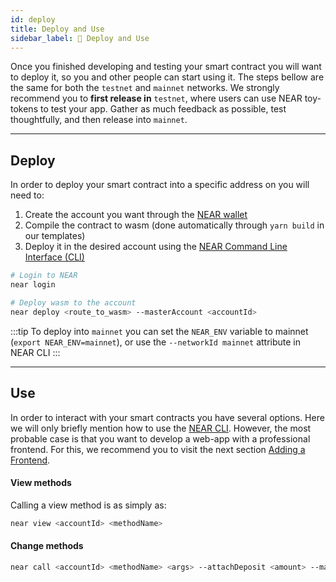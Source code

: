```yaml
---
id: deploy
title: Deploy and Use
sidebar_label: 🎉 Deploy and Use
---
```

Once you finished developing and testing your smart contract you will want to deploy it, so you and other people can start using it. The steps bellow are the same for both the `testnet` and `mainnet` networks. We strongly recommend you to **first release in** `testnet`, where users can use NEAR toy-tokens to test your app. Gather as much feedback as possible, test thoughtfully, and then release into `mainnet`.

---

## Deploy
In order to deploy your smart contract into a specific address on you will need to:

1. Create the account you want through the [NEAR wallet](https://wallet.testnet.near.org)
2. Compile the contract to wasm (done automatically through `yarn build` in our templates)
3. Deploy it in the desired account using the [NEAR Command Line Interface (CLI)](/concepts/tools/near-cli)

```bash
# Login to NEAR
near login

# Deploy wasm to the account
near deploy <route_to_wasm> --masterAccount <accountId>
```

:::tip
To deploy into `mainnet` you can set the `NEAR_ENV` variable to mainnet (`export NEAR_ENV=mainnet`), or use the `--networkId mainnet` attribute in NEAR CLI
:::

---

## Use
In order to interact with your smart contracts you have several options. Here we will only briefly mention how to use the [NEAR CLI](/concepts/tools/near-cli). However, the most probable case is that you want to develop a web-app with a professional frontend. For this, we recommend you to visit the next section [Adding a Frontend](./frontend.md).

#### View methods
Calling a view method is as simply as:

```bash
near view <accountId> <methodName>
```

#### Change methods

```bash
near call <accountId> <methodName> <args> --attachDeposit <amount> --masterAccount <yourAccount>
```